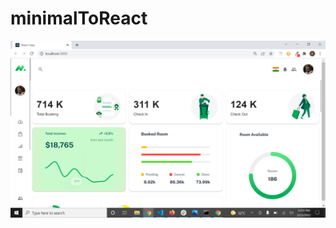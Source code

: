 # minimalToReact


![alt text](https://github.com/barathviknesh/minimalUIToReactUI/blob/main/public/images/Screenshot%20(505).png?raw=true)
